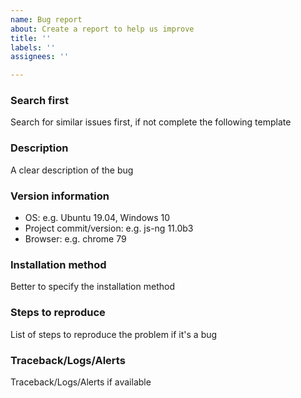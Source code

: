 ```yaml
---
name: Bug report
about: Create a report to help us improve
title: ''
labels: ''
assignees: ''

---
```

### Search first

Search for similar issues first, if not complete the following template

### Description

A clear description of the bug

### Version information

* OS: e.g. Ubuntu 19.04, Windows 10
* Project commit/version: e.g. js-ng 11.0b3
* Browser: e.g. chrome 79

### Installation method

Better to specify the installation method

### Steps to reproduce

List of steps to reproduce the problem if it's a bug

### Traceback/Logs/Alerts

Traceback/Logs/Alerts if available

